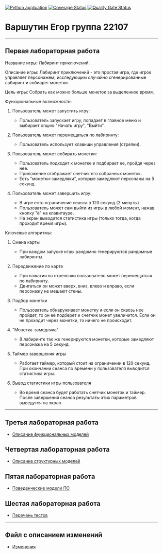 [![Python application](https://github.com/EgorVarshutin22107/laughing-potato/actions/workflows/python-app.yml/badge.svg)](https://github.com/EgorVarshutin22107/laughing-potato/actions/workflows/python-app.yml)
[![Coverage Status](https://coveralls.io/repos/github/EgorVarshutin22107/laughing-potato/badge.svg)](https://coveralls.io/github/EgorVarshutin22107/laughing-potato)
[![Quality Gate Status](https://sonarcloud.io/api/project_badges/measure?project=EgorVarshutin22107_laughing-potato&metric=alert_status)](https://sonarcloud.io/summary/new_code?id=EgorVarshutin22107_laughing-potato)

# Варшутин Егор группа 22107
--------------------------------------------------


## Первая лабораторная работа

Название игры: Лабиринт приключений.

Описание игры: Лабиринт приключений - это простая игра, где игрок управляет персонажем, исследующим случайно сгенерированные лабиринт и собиарет монетки.

Цель игры: Собрать как можно больше монеток за выделенное время.

Функциональные возможности:

1. Пользователь может запустить игру:
   - Пользователь запускает игру, попадает в главное меню и выбирает опцию "Начать игру", "Выйти".

2. Пользователь может перемещаться по лабиринту:
   - Пользователь использует клавиши управления (стрелки).

3. Пользователь может собирать монетки:
   - Пользователь подходит к монетке и подбирает ее, пройдя через нее.
   - Приложение отображает счетчик его собранных монеток.
   - Есть "монетки-замедляки", которые замедляют персонажа на 5 секунд.

4. Пользователь может завершить игру:
   - В игре есть ограничение сеанса в 120 секунд (2 минуты)
   - Пользователь может сам выйти из игры в любой момент, нажав кнопку "ё" на клавитауре.
   - На экран выводится статистика игры (только тогда, когда проходит время игры).

Ключевые алгоритмы:

1. Смена карты
   - При каждом запуске игры рандомно генерируются рандомные лабиринты.

2. Передвижение по карте
   - При нажатии на стрелочки пользователь может перемещаться по лабиринту.
   - Двигаться он может вверх, вниз, влево и вправо, если персонажу не мешают стены.

3. Подбор монетки
   - Пользователь обнаруживает монетку и если он сквозь нее пройдет, то он ее подберет и счетчик монет увеличится. Если он не проходит через монетки, то ничего не происходит.

4. "Монетка-замедляка"
   - В лабиринте так же генерируются монетки, которые замедляют персонажа на 5 секунд.

5. Таймер завершения игры 
   - Работает таймер, который стоит на ограничении в 120 секунд. При окончании сеанса по времени у пользователя выводится статистика игры.

6. Вывод статистики игры пользователя
   - Во время сеанса будет работать счетчик монеток и таймер. После завершения сеанса результаты этих параметров выведутся на экран.
--------------------------------------------------


## Третья лабораторная работа

* [Описание функциональных моделей](docs/functions.md)

## Четвертая лабораторная работа

* [Описание структурных моделей](docs/struct.md)

## Пятая лабораторная работа

* [Поведенческие модели ПО](docs/behavior.md)

## Шестая лабораторная работа

* [Перечень тестов](docs/descriptions.md)
--------------------------------------------------

## Файл с описанием изменений

* [Изменения](docs/fix.md)
